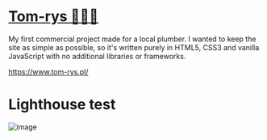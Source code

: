 # [Tom-rys 👨🏻‍🔧](https://www.tom-rys.pl/)

My first commercial project made for a local plumber. I wanted to keep the site as simple as possible, so it's written purely in HTML5, CSS3 and vanilla JavaScript with no additional libraries or frameworks. <br/>

https://www.tom-rys.pl/

# Lighthouse test

![image](https://github.com/ppuhacz/tom-rys/assets/121962027/ff1e5df7-e503-4e2c-9517-2dcc5e4d19da)



